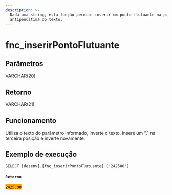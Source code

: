 ```yaml
---
description: >-
  Dada uma string, esta função permite inserir um ponto flutuante na posição
  antipenúltima do texto.
---
```


# fnc\_inserirPontoFlutuante

## Parâmetros

VARCHAR(20)

## Retorno

VARCHAR(21)

## Funcionamento

Utiliza o texto do parâmetro informado, inverte o texto, insere um "." na terceira posição e inverte novamente.

## Exemplo de execução

`SELECT [desenv].[fnc_inserirPontoFlutuante] ('242500')`

#### `Retorno`

<mark style="background-color:orange;">`2425.00`</mark>

